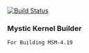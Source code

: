[![Build Status](https://cloud.drone.io/api/badges/okta-10/mystic-blender/status.svg?ref=refs/heads/droneci-4.19)](https://cloud.drone.io/okta-10/mystic-blender)

### Mystic Kernel Builder
```
For Building MSM-4.19
```

